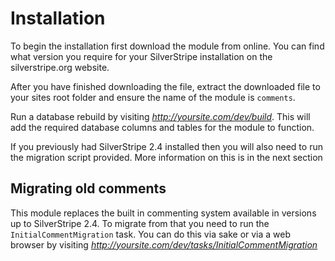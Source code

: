 # Installation

To begin the installation first download the module from online. You can find what version
you require for your SilverStripe installation on the silverstripe.org website.

After you have finished downloading the file, extract the downloaded file to your sites root
folder and ensure the name of the module is `comments`.

Run a database rebuild by visiting *http://yoursite.com/dev/build*. This will add the required database
columns and tables for the module to function.

If you previously had SilverStripe 2.4 installed then you will also need to run the migration script
provided. More information on this is in the next section

## Migrating old comments

This module replaces the built in commenting system available in versions up to SilverStripe 2.4. To migrate from
that you need to run the `InitialCommentMigration` task. You can do this via sake or via a web browser by visiting
*http://yoursite.com/dev/tasks/InitialCommentMigration*